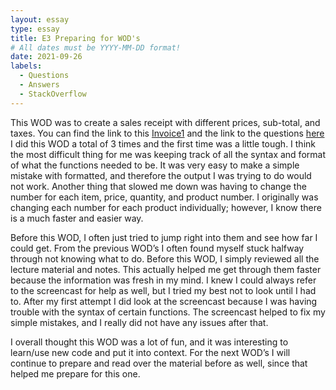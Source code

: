 ```yaml
---
layout: essay
type: essay
title: E3 Preparing for WOD's
# All dates must be YYYY-MM-DD format!
date: 2021-09-26
labels:
  - Questions
  - Answers
  - StackOverflow
---
```


This WOD was to create a sales receipt with different prices, sub-total, and taxes. You can find the link to this [Invoice1](https://dport96.github.io/ITM352/morea/060.expressions-operators/experience-invoice1.html) and the link to the questions [here](https://dport96.github.io/ITM352/morea/060.expressions-operators/experience-preparing-for-WOD.html) I did this WOD a total of 3 times and the first time was a little tough. I think the most difficult thing for me was keeping track of all the syntax and format of what the functions needed to be. It was very easy to make a simple mistake with formatted, and therefore the output I was trying to do would not work. Another thing that slowed me down was having to change the number for each item, price, quantity, and product number. I originally was changing each number for each product individually; however, I know there is a much faster and easier way. 

Before this WOD, I often just tried to jump right into them and see how far I could get. From the previous WOD’s I often found myself stuck halfway through not knowing what to do. Before this WOD, I simply reviewed all the lecture material and notes. This actually helped me get through them faster because the information was fresh in my mind. I knew I could always refer to the screencast for help as well, but I tried my best not to look until I had to. After my first attempt I did look at the screencast because I was having trouble with the syntax of certain functions. The screencast helped to fix my simple mistakes, and I really did not have any issues after that. 

I overall thought this WOD was a lot of fun, and it was interesting to learn/use new code and put it into context. For the next WOD’s I will continue to prepare and read over the material before as well, since that helped me prepare for this one. 

